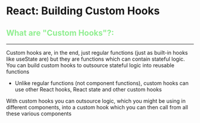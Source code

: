 <style>
th, thead {
    border-top:1pt solid;
    border-bottom: 2px solid;
    border-left: none;
    border-right: none;
}
td {
    border-top: 1px solid;
    border-bottom: 1px solid;
    border-left: 1px solid;
    border-right: 1px solid;
}
</style>

# React: Building Custom Hooks

## <span style="color:lightgreen">What are "Custom Hooks"?:</span>

---

Custom hooks are, in the end, just regular functions (just as built-in hooks like useState are) but they are functions which can contain stateful logic. You can build custom hooks to outsource stateful logic into reusable functions

- Unlike regular functions (not component functions), custom hooks can use other React hooks, React state and other custom hooks

With custom hooks you can outsource logic, which you might be using in different components, into a custom hook which you can then call from all these various components
